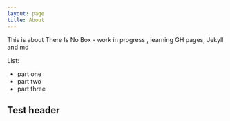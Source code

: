 ```yaml
---
layout: page
title: About
---
```


This is about There Is No Box - work in progress , learning GH pages, Jekyll and md

List:
- part one
- part two
- part three

## Test header

